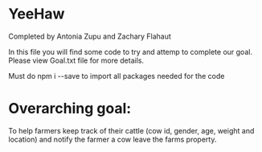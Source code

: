 # YeeHaw

Completed by Antonia Zupu and Zachary Flahaut

In this file you will find some code to try and attemp to complete our goal. Please view Goal.txt file for more details.

Must do npm i --save to import all packages needed for the code

# Overarching goal:

To help farmers keep track of their cattle (cow id, gender, age, weight and location) and notify the farmer a cow leave the farms property. 

